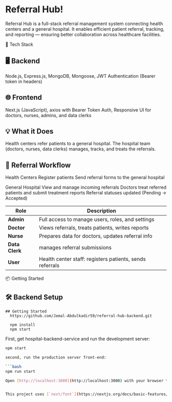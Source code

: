 # Referral Hub!

Referral Hub is a full-stack referral management system connecting health centers and a general hospital. It enables efficient patient referral, tracking, and reporting — ensuring better collaboration across healthcare facilities.

🚀 Tech Stack
## 🖥 Backend
Node.js, Express.js, MongoDB, Mongoose, JWT Authentication (Bearer token in headers)

## 🌐 Frontend

Next.js (JavaScript), axios with Bearer Token Auth, Responsive UI for doctors, nurses, admins, and data clerks

## 💡 What it Does

Health centers refer patients to a general hospital. The hospital team (doctors, nurses, data clerks) manages, tracks, and treats the referrals.

## 🔄 Referral Workflow
Health Centers
  Register patients
  Send referral forms to the general hospital

General Hospital
  View and manage incoming referrals
  Doctors treat referred patients and submit treatment reports
  Referral statuses updated (Pending → Accepted)

  | Role           | Description                                            |
| -------------- | -------------------------------------------------------- |
| **Admin**      | Full access to manage users, roles, and settings         |
| **Doctor**     | Views referrals, treats patients, writes reports         |
| **Nurse**      | Prepares data for doctors, updates referral info         |
| **Data Clerk** | manages referral submissions                             |
| **User**       | Health center staff: registers patients, sends referrals |

📦 Getting Started
  ## 🛠 Backend Setup
    ## Getting Started
      https://github.com/Jemal-Abdulkadir59/referral-hub-backend.git
      
      npm install
      npm start

First, get hospital-backend-service and run the development server:

````bash
npm start

second, run the production server front-end:

```bash
npm run start

Open [http://localhost:3000](http://localhost:3000) with your browser to see the result.


This project uses [`next/font`](https://nextjs.org/docs/basic-features/font-optimization) to automatically optimize and load Inter, a custom Google Font.

````
